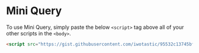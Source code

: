 # Mini Query

To use Mini Query, simply paste the below `<script>` tag above all of your other scripts in the `<body>`.

```html
<script src="https://gist.githubusercontent.com/iwotastic/95532c13745bf412c356309b1f6cd6f6/raw/e996fe96b55bdde952b4020997a77ddd415abefc/mini-query.js"></script>
```

